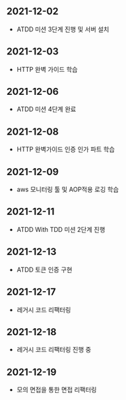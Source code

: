 ## 2021-12-02
- ATDD 미션 3단계 진행 및 서버 설치
## 2021-12-03
- HTTP 완벽 가이드 학습
## 2021-12-06
- ATDD 미션 4단계 완료
## 2021-12-08
- HTTP 완벽가이드 인증 인가 파트 학습
## 2021-12-09
- aws 모니터링 툴 및 AOP적용 로깅 학습
## 2021-12-11
- ATDD With TDD 미션 2단계 진행
## 2021-12-13
- ATDD 토큰 인증 구현
## 2021-12-17
- 레거시 코드 리팩터링
## 2021-12-18
- 레거시 코드 리팩터링 진행 중
## 2021-12-19
- 모의 면접을 통한 면접 리팩터링